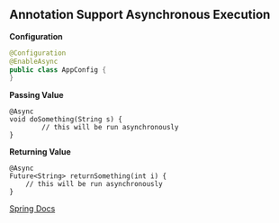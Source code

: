 ## Annotation Support Asynchronous Execution

**Configuration**
```java
@Configuration
@EnableAsync
public class AppConfig {
}
```

**Passing Value**
```
@Async
void doSomething(String s) {
        // this will be run asynchronously
}
```
**Returning Value**
```
@Async
Future<String> returnSomething(int i) {
	// this will be run asynchronously
}
```
[Spring Docs](https://docs.spring.io/spring-framework/reference/integration/scheduling.html)